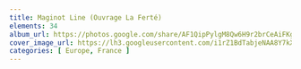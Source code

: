 ```yaml
---
title: Maginot Line (Ouvrage La Ferté)
elements: 34
album_url: https://photos.google.com/share/AF1QipPylgM8Qw6H9r2brCeAiFKgFgYb80tvL3VMzt8-jw-SYrNyXWOsV2HwzTSnCFl_-A?key=OXJHaUdVMWx4eXRSQjNZX1VpOXJZY1UzR2E2OVdB
cover_image_url: https://lh3.googleusercontent.com/i1rZ1BdTabjeNAA8Y7kXs1KaCuPxJJx8863u1ngAwdiOY8LMJK8sfRPQNa7iAv4R2XAUtb0klQ74k0CMArg_VJTBxEfDTAdd8BuD-E2UEf6wS7suWj2F5z-KBySS68nNPz3_BO2Bf2uvZzjnZhDLQF2jzgt_Nz_FRNTkG3WjId5byXX-OJR1UxfIita5DDDG9LW3MYM8DKKtmgdom13lgjSraIwmaV1BDt9TplsaYG76-mSVSjxv6PUbSoi1kT_Uy2wX4Bgt4Cp3bDgzU7hlT7AsEzFxcs9bs7DfVoMK8m1XH4uvOxxMdzp4L-gTev3dwwRH_1yEm3tdv4tPONBuqzKU1XNN9nOXgpTGOijvVCdrnrojRlVJ8sxtUNxku-GiJln2gKYA98WsZ6oueI-ytoKIodtOtXhQ0vS__Yp_PY0iFKWhuwBdbRAKxJP6TmuATmOKlKuKb0YrMiNle2pxz80J6_50RL_0Lg6d3TnQVNdzFK_ncSHVpG-tUFRlUzKm9toECwSBfautj3YXvkA4eNh71fxqydeIb0YaDeKUNb2aUasj2onI1Y3sdYl-08uTqNzYdlh5eplJ0su9pz-zto8mMB-5vQGBDqwVuqpFHZ6saL_yTER-NcpgixLU1-DbAk6RyW3zbppHOsN3dhmS5yevEnRZ_AZHTOSRx5Rd_kh0FpcVpofT1EBI=s218-p-k-no
categories: [ Europe, France ]
---
```

